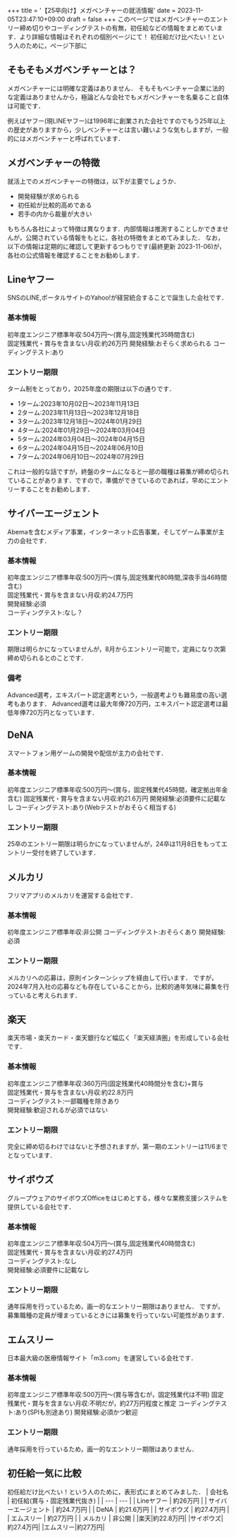 +++
title = '【25卒向け】メガベンチャーの就活情報'
date = 2023-11-05T23:47:10+09:00
draft = false
+++
このページではメガベンチャーのエントリー締め切りやコーディングテストの有無，初任給などの情報をまとめています．より詳細な情報はそれぞれの個別ページにて！
初任給だけ比べたい！という人のために，ページ下部に
## そもそもメガベンチャーとは？
メガベンチャーには明確な定義はありません．
そもそもベンチャー企業に法的な定義はありませんから，極論どんな会社でもメガベンチャーを名乗ること自体は可能です．

例えばヤフー(現LINEヤフー)は1996年に創業された会社ですのでもう25年以上の歴史がありますから，少しベンチャーとは言い難いような気もしますが，一般的にはメガベンチャーと呼ばれています．

## メガベンチャーの特徴
就活上でのメガベンチャーの特徴は，以下が主要でしょうか．
- 開発経験が求められる
- 初任給が比較的高めである
- 若手の内から裁量が大きい

もちろん各社によって特徴は異なります．内部情報は推測することしかできませんが，公開されている情報をもとに，各社の特徴をまとめてみました．
なお，以下の情報は定期的に確認して更新するつもりです(最終更新 2023-11-06)が，各社の公式情報を確認することをお勧めします．
## Lineヤフー
SNSのLINE,ポータルサイトのYahoo!が経営統合することで誕生した会社です．
### 基本情報
初年度エンジニア標準年収:504万円～(賞与,固定残業代35時間含む)  
固定残業代・賞与を含まない月収:約26万円
開発経験:おそらく求められる
コーディングテスト:あり

### エントリー期限
ターム制をとっており，2025年度の期限は以下の通りです．
- 1ターム:2023年10月02日～2023年11月13日
- 2ターム:2023年11月13日～2023年12月18日
- 3ターム:2023年12月18日～2024年01月29日
- 4ターム:2024年01月29日～2024年03月04日
- 5ターム:2024年03月04日～2024年04月15日
- 6ターム:2024年04月15日～2024年06月10日
- 7ターム:2024年06月10日～2024年07月29日  

これは一般的な話ですが，終盤のタームになると一部の職種は募集が締め切られていることがあります．ですので，準備ができているのであれば，早めにエントリーすることをお勧めします．

## サイバーエージェント
Abemaを含むメディア事業，インターネット広告事業，そしてゲーム事業が主力の会社です．
### 基本情報
初年度エンジニア標準年収:500万円～(賞与,固定残業代80時間,深夜手当46時間含む)  
固定残業代・賞与を含まない月収:約24.7万円  
開発経験:必須  
コーディングテスト:なし？

### エントリー期限
期限は明らかになっていませんが，8月からエントリー可能で，定員になり次第締め切られるとのことです．
### 備考
Advanced選考，エキスパート認定選考という，一般選考よりも難易度の高い選考もあります．
Advanced選考は最大年俸720万円，エキスパート認定選考は最低年俸720万円となっています．

## DeNA
スマートフォン用ゲームの開発や配信が主力の会社です．
### 基本情報
初年度エンジニア標準年収:500万円～(賞与，固定残業代45時間，確定拠出年金含む)
固定残業代・賞与を含まない月収:約21.6万円
開発経験:必須要件に記載なし
コーディングテスト:あり(Webテストがおそらく相当する)
### エントリー期限
25卒のエントリー期限は明らかになっていませんが，24卒は11月8日をもってエントリー受付を終了しています．

## メルカリ
フリマアプリのメルカリを運営する会社です．
### 基本情報
初年度エンジニア標準年収:非公開
コーディングテスト:おそらくあり
開発経験:必須
### エントリー期限
メルカリへの応募は，原則インターンシップを経由して行います．
ですが，2024年7月入社の応募なども存在していることから，比較的通年気味に募集を行っていると考えられます．

## 楽天
楽天市場・楽天カード・楽天銀行など幅広く「楽天経済圏」を形成している会社です．
### 基本情報
初年度エンジニア標準年収:360万円(固定残業代40時間分を含む)+賞与  
固定残業代・賞与を含まない月収:約22.8万円  
コーディングテスト:一部職種を除きあり  
開発経験:歓迎されるが必須ではない  
### エントリー期限
完全に締め切るわけではないと予想されますが，第一期のエントリーは11/6までとなっています．

## サイボウズ
グループウェアのサイボウズOfficeをはじめとする，様々な業務支援システムを提供している会社です．
### 基本情報
初年度エンジニア標準年収:504万円～(賞与,固定残業代40時間含む)  
固定残業代・賞与を含まない月収:約27.4万円  
コーディングテスト:なし  
開発経験:必須要件に記載なし  
### エントリー期限
通年採用を行っているため，画一的なエントリー期限はありません．
ですが，募集職種の定員が埋まっているときには募集を行っていない可能性があります．

## エムスリー
日本最大級の医療情報サイト「m3.com」を運営している会社です．
### 基本情報
初年度エンジニア標準年収:500万円～(賞与等含むが，固定残業代は不明)
固定残業代・賞与を含まない月収:不明だが，約27万円程度と推定
コーディングテスト:あり(SPIも別途あり)
開発経験:必須かつ歓迎
### エントリー期限
通年採用を行っているため，画一的なエントリー期限はありません．

## 初任給一気に比較
初任給だけ比べたい！という人のために，表形式にまとめてみました．
| 会社名 | 初任給(賞与・固定残業代抜き) |
| --- | --- |
| Lineヤフー | 約26万円 |
| サイバーエージェント | 約24.7万円 |
| DeNA | 約21.6万円 |
| サイボウズ | 約27.4万円 |
| エムスリー | 約27万円 |
| メルカリ | 非公開 |
|楽天|約22.8万円|
|サイボウズ|約27.4万円|
|エムスリー|約27万円|